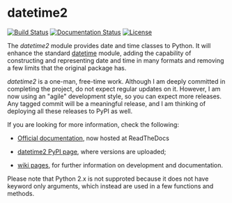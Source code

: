 datetime2
=========

[![Build Status](https://travis-ci.org/fricciardi/datetime2.svg?branch=master)](https://travis-ci.org/fricciardi/datetime2)
[![Documentation Status](https://readthedocs.org/projects/datetime2/badge/?version=latest)](https://datetime2.readthedocs.io/en/latest/?badge=latest)
[![License](https://img.shields.io/badge/License-BSD-green.svg)](https://opensource.org/licenses/BSD-3-Clause)


The *datetime2* module provides date and time classes to Python. It will enhance the 
standard [datetime](http://docs.python.org/py3k/library/datetime.html) module, 
adding the capability of constructing and representing date and time in many formats
and removing a few limits that the original package has.

*datetime2* is a one-man, free-time work. Although I am deeply committed in completing 
the project, do not expect regular updates on it. However, I am now using an "agile" 
development style, so you can expect more releases. Any tagged commit will be a meaningful 
release, and I am thinking of deploying all these releases to PyPI as well.  

If you are looking for more information, check the following:

* [Official documentation](https://datetime2.readthedocs.io/en/latest/?badge=latest), now
  hosted at ReadTheDocs

* [datetime2 PyPI page](http://pypi.org/project/datetime2), where versions are 
  uploaded;

* [wiki pages](https://github.com/fricciardi/datetime2/wiki), for further
  information on development and documentation.
  
Please note that Python 2.x is not supproted because it does not have keyword only arguments,
which instead are used in a few functions and methods.